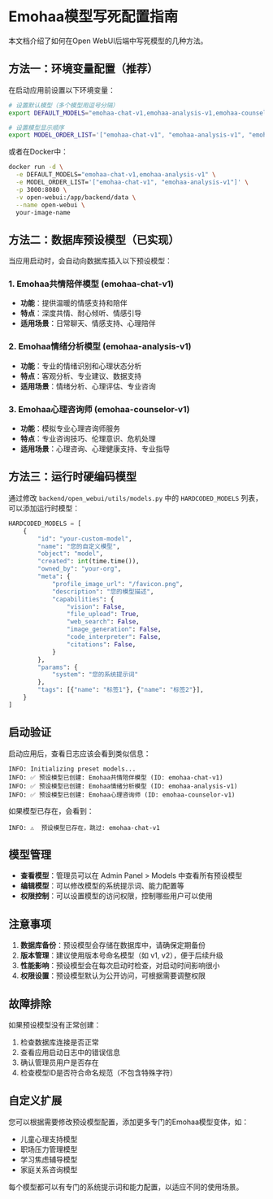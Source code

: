 # Emohaa模型写死配置指南

本文档介绍了如何在Open WebUI后端中写死模型的几种方法。

## 方法一：环境变量配置（推荐）

在启动应用前设置以下环境变量：

```bash
# 设置默认模型（多个模型用逗号分隔）
export DEFAULT_MODELS="emohaa-chat-v1,emohaa-analysis-v1,emohaa-counselor-v1"

# 设置模型显示顺序
export MODEL_ORDER_LIST='["emohaa-chat-v1", "emohaa-analysis-v1", "emohaa-counselor-v1"]'
```

或者在Docker中：

```bash
docker run -d \
  -e DEFAULT_MODELS="emohaa-chat-v1,emohaa-analysis-v1" \
  -e MODEL_ORDER_LIST='["emohaa-chat-v1", "emohaa-analysis-v1"]' \
  -p 3000:8080 \
  -v open-webui:/app/backend/data \
  --name open-webui \
  your-image-name
```

## 方法二：数据库预设模型（已实现）

当应用启动时，会自动向数据库插入以下预设模型：

### 1. Emohaa共情陪伴模型 (emohaa-chat-v1)
- **功能**：提供温暖的情感支持和陪伴
- **特点**：深度共情、耐心倾听、情感引导
- **适用场景**：日常聊天、情感支持、心理陪伴

### 2. Emohaa情绪分析模型 (emohaa-analysis-v1)  
- **功能**：专业的情绪识别和心理状态分析
- **特点**：客观分析、专业建议、数据支持
- **适用场景**：情绪分析、心理评估、专业咨询

### 3. Emohaa心理咨询师 (emohaa-counselor-v1)
- **功能**：模拟专业心理咨询师服务
- **特点**：专业咨询技巧、伦理意识、危机处理
- **适用场景**：心理咨询、心理健康支持、专业指导

## 方法三：运行时硬编码模型

通过修改 `backend/open_webui/utils/models.py` 中的 `HARDCODED_MODELS` 列表，可以添加运行时模型：

```python
HARDCODED_MODELS = [
    {
        "id": "your-custom-model",
        "name": "您的自定义模型",
        "object": "model",
        "created": int(time.time()),
        "owned_by": "your-org",
        "meta": {
            "profile_image_url": "/favicon.png",
            "description": "您的模型描述",
            "capabilities": {
                "vision": False,
                "file_upload": True,
                "web_search": False,
                "image_generation": False,
                "code_interpreter": False,
                "citations": False,
            }
        },
        "params": {
            "system": "您的系统提示词"
        },
        "tags": [{"name": "标签1"}, {"name": "标签2"}],
    }
]
```

## 启动验证

启动应用后，查看日志应该会看到类似信息：

```
INFO: Initializing preset models...
INFO: ✅ 预设模型已创建: Emohaa共情陪伴模型 (ID: emohaa-chat-v1)
INFO: ✅ 预设模型已创建: Emohaa情绪分析模型 (ID: emohaa-analysis-v1)  
INFO: ✅ 预设模型已创建: Emohaa心理咨询师 (ID: emohaa-counselor-v1)
```

如果模型已存在，会看到：
```
INFO: ⚠️  预设模型已存在，跳过: emohaa-chat-v1
```

## 模型管理

- **查看模型**：管理员可以在 Admin Panel > Models 中查看所有预设模型
- **编辑模型**：可以修改模型的系统提示词、能力配置等
- **权限控制**：可以设置模型的访问权限，控制哪些用户可以使用

## 注意事项

1. **数据库备份**：预设模型会存储在数据库中，请确保定期备份
2. **版本管理**：建议使用版本号命名模型（如 v1, v2），便于后续升级
3. **性能影响**：预设模型会在每次启动时检查，对启动时间影响很小
4. **权限设置**：预设模型默认为公开访问，可根据需要调整权限

## 故障排除

如果预设模型没有正常创建：

1. 检查数据库连接是否正常
2. 查看应用启动日志中的错误信息
3. 确认管理员用户是否存在
4. 检查模型ID是否符合命名规范（不包含特殊字符）

## 自定义扩展

您可以根据需要修改预设模型配置，添加更多专门的Emohaa模型变体，如：
- 儿童心理支持模型
- 职场压力管理模型  
- 学习焦虑辅导模型
- 家庭关系咨询模型

每个模型都可以有专门的系统提示词和能力配置，以适应不同的使用场景。 